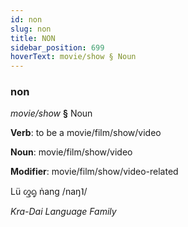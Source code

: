 ```yaml
---
id: non
slug: non
title: NON
sidebar_position: 699
hoverText: movie/show § Noun
---
```


### non

*movie/show* **§** Noun

**Verb**: to be a movie/film/show/video

**Noun**: movie/film/show/video

**Modifier**: movie/film/show/video-related

Lü ᦐᧂ ṅang /naŋ˥/

*Kra-Dai Language Family*